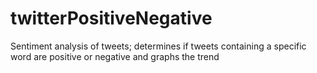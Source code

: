 # twitterPositiveNegative
Sentiment analysis of tweets; determines if tweets containing a specific word are positive or negative and graphs the trend
